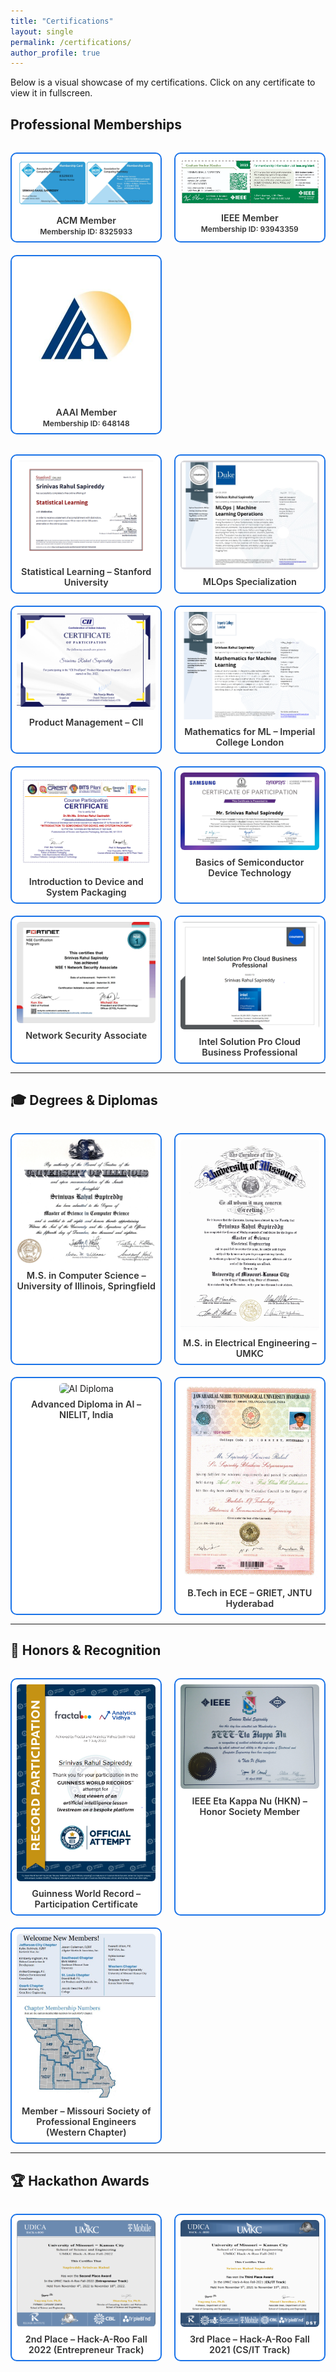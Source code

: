 ```yaml
---
title: "Certifications"
layout: single
permalink: /certifications/
author_profile: true
---
```


Below is a visual showcase of my certifications. Click on any certificate to view it in fullscreen.

<style>
.cert-grid {
  display: grid;
  grid-template-columns: repeat(auto-fit, minmax(220px, 1fr));
  gap: 1.2rem;
  margin-top: 2rem;
}

.cert-card {
  text-align: center;
  border: 2px solid #1a73e8; /* blue border */
  border-radius: 10px;
  padding: 0.5rem;
  background: #fff;
  transition: 0.3s ease;
}

.cert-card:hover {
  transform: scale(1.02);
  border-color: #0c57c2;
  background-color: #f0f8ff;
  box-shadow: 0 4px 12px rgba(26, 115, 232, 0.15);
}

.cert-card img {
  width: 100%;
  border-radius: 6px;
  cursor: pointer;
}

.cert-title {
  margin-top: 0.5rem;
  font-size: 0.9rem;
  font-weight: 600;
  color: #333;
}

.lightbox {
  position: fixed;
  top: 0; left: 0;
  width: 100vw; height: 100vh;
  background: rgba(0, 0, 0, 0.9);
  display: flex;
  align-items: center;
  justify-content: center;
  z-index: 1000;
  display: none;
}

.lightbox img {
  max-width: 90vw;
  max-height: 90vh;
  border-radius: 12px;
  box-shadow: 0 0 20px rgba(255, 255, 255, 0.2);
}
</style>

## Professional Memberships

<div class="cert-grid lightbox-gallery">
  <div class="cert-card">
    <img src="/images/ACM_Membership.png" alt="ACM Membership">
    <div class="cert-title">
      ACM Member<br>
      <small>Membership ID: 8325933</small>
    </div>
  </div>
  <div class="cert-card">
    <img src="/images/IEEE_Membership.png" alt="IEEE Membership">
    <div class="cert-title">
      IEEE Member<br>
      <small>Membership ID: 93943359</small>
    </div>
  </div>
  <div class="cert-card">
    <img src="/images/aaai_placeholder.jpg" alt="AAAI Membership">
    <div class="cert-title">
      AAAI Member<br>
      <small>Membership ID: 648148</small>
    </div>
  </div>
</div>



<!-- Certifications -->
<div class="cert-grid lightbox-gallery">
  <div class="cert-card">
    <img src="/images/statistical_learning.png" alt="Statistical Learning">
    <div class="cert-title">Statistical Learning – Stanford University</div>
  </div>
  <div class="cert-card">
    <img src="/images/mlops_specialization.jpg" alt="MLOps Specialization">
    <div class="cert-title">MLOps Specialization</div>
  </div>
  <div class="cert-card">
    <img src="/images/product_management.png" alt="Product Management">
    <div class="cert-title">Product Management – CII</div>
  </div>
  <div class="cert-card">
    <img src="/images/mathematics_ml.png" alt="Mathematics for ML">
    <div class="cert-title">Mathematics for ML – Imperial College London</div>
  </div>
  <div class="cert-card">
    <img src="/images/device_packaging.png" alt="Device Packaging">
    <div class="cert-title">Introduction to Device and System Packaging</div>
  </div>
  <div class="cert-card">
    <img src="/images/semiconductor_basics.png" alt="Semiconductor Basics">
    <div class="cert-title">Basics of Semiconductor Device Technology</div>
  </div>
  <div class="cert-card">
    <img src="/images/network_security.jpeg" alt="Network Security">
    <div class="cert-title">Network Security Associate</div>
  </div>
  <div class="cert-card">
    <img src="/images/intel_cloud.png" alt="Intel Cloud">
    <div class="cert-title">Intel Solution Pro Cloud Business Professional</div>
  </div>
</div>

---

## 🎓 Degrees & Diplomas

<div class="cert-grid lightbox-gallery">
  <div class="cert-card">
    <img src="/images/ms_cs_uis.png" alt="MS CS Degree">
    <div class="cert-title">M.S. in Computer Science – University of Illinois, Springfield</div>
  </div>
  <div class="cert-card">
    <img src="/images/ms_ee_umkc.png" alt="MS EE Degree">
    <div class="cert-title">M.S. in Electrical Engineering – UMKC</div>
  </div>
  <div class="cert-card">
    <img src="/images/advanced_ai_nielit.png" alt="AI Diploma">
    <div class="cert-title">Advanced Diploma in AI – NIELIT, India</div>
  </div>
  <div class="cert-card">
    <img src="/images/btech_ece.png" alt="B.Tech ECE">
    <div class="cert-title">B.Tech in ECE – GRIET, JNTU Hyderabad</div>
  </div>
</div>

---

## 🏅 Honors & Recognition

<div class="cert-grid lightbox-gallery">
  <div class="cert-card">
    <img src="/images/guinness_world_record.png" alt="Guinness World Record">
    <div class="cert-title">Guinness World Record – Participation Certificate</div>
  </div>
  <div class="cert-card">
    <img src="/images/ieee_hkn_certificate.jpg" alt="IEEE-HKN Membership">
    <div class="cert-title">IEEE Eta Kappa Nu (HKN) – Honor Society Member</div>
  </div>
  <div class="cert-card">
    <img src="/images/mspe_membership.png" alt="MSPE Membership">
    <div class="cert-title">Member – Missouri Society of Professional Engineers (Western Chapter)</div>
  </div>
</div>

---

## 🏆 Hackathon Awards

<div class="cert-grid lightbox-gallery">
  <div class="cert-card">
    <img src="/images/hackaroo_2022.png" alt="Hack-A-Roo 2022">
    <div class="cert-title">2nd Place – Hack-A-Roo Fall 2022 (Entrepreneur Track)</div>
  </div>
  <div class="cert-card">
    <img src="/images/hackaroo_2021.png" alt="Hack-A-Roo 2021">
    <div class="cert-title">3rd Place – Hack-A-Roo Fall 2021 (CS/IT Track)</div>
  </div>
</div>

<!-- Lightbox -->
<div class="lightbox" id="lightbox">
  <img id="lightbox-img" src="" alt="">
</div>

<script>
document.addEventListener("DOMContentLoaded", function () {
  const images = document.querySelectorAll(".lightbox-gallery img");
  const lightbox = document.getElementById("lightbox");
  const lightboxImg = document.getElementById("lightbox-img");

  images.forEach(img => {
    img.addEventListener("click", () => {
      lightboxImg.src = img.src;
      lightbox.style.display = "flex";
    });
  });

  lightbox.addEventListener("click", () => {
    lightbox.style.display = "none";
    lightboxImg.src = "";
  });
});
</script>
